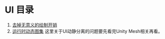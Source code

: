 # UI 目录

1. [去掉无意义的绘制开销](./Content/Empty4Raycast/Empty4Raycast.md)
2. [运行时动态图集](./Content/DynamicImage/DynamicImage.md) 这里关于UI动静分离的问题要先看完Unity Mesh相关再看。